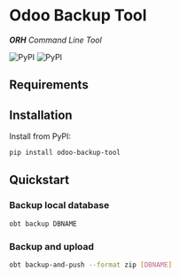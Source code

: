
# Odoo Backup Tool

_**ORH** Command Line Tool_

![PyPI](https://img.shields.io/pypi/v/odoo-backup-tool) ![PyPI](https://img.shields.io/pypi/pyversions/odoo-backup-tool)

## Requirements



## Installation

Install from PyPI:
```bash
pip install odoo-backup-tool
```

## Quickstart


### Backup local database
```bash
obt backup DBNAME
```

### Backup and upload
```bash
obt backup-and-push --format zip [DBNAME]
```
